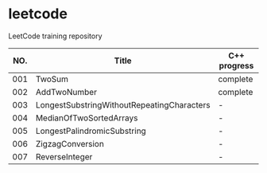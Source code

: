# leetcode

LeetCode training repository

|NO.|Title|C++ progress|
|-|-|-|
|001|TwoSum|complete|
|002|AddTwoNumber|complete|
|003|LongestSubstringWithoutRepeatingCharacters|-|
|004|MedianOfTwoSortedArrays|-|
|005|LongestPalindromicSubstring|-|
|006|ZigzagConversion|-|
|007|ReverseInteger|-|